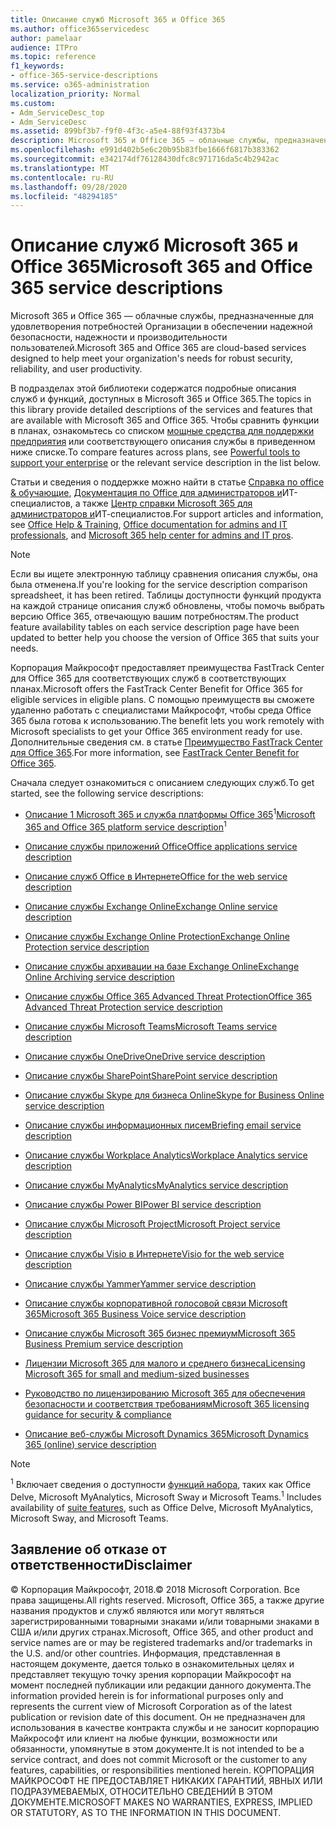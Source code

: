```yaml
---
title: Описание служб Microsoft 365 и Office 365
ms.author: office365servicedesc
author: pamelaar
audience: ITPro
ms.topic: reference
f1_keywords:
- office-365-service-descriptions
ms.service: o365-administration
localization_priority: Normal
ms.custom:
- Adm_ServiceDesc_top
- Adm_ServiceDesc
ms.assetid: 899bf3b7-f9f0-4f3c-a5e4-88f93f4373b4
description: Microsoft 365 и Office 365 — облачные службы, предназначенные для удовлетворения потребностей Организации в обеспечении надежной безопасности, надежности и производительности пользователей.
ms.openlocfilehash: e991d402b5e6c20b95b83fbe1666f6817b383362
ms.sourcegitcommit: e342174df76128430dfc8c971716da5c4b2942ac
ms.translationtype: MT
ms.contentlocale: ru-RU
ms.lasthandoff: 09/28/2020
ms.locfileid: "48294185"
---
```

# <a name="microsoft-365-and-office-365-service-descriptions"></a><span data-ttu-id="d2b51-103">Описание служб Microsoft 365 и Office 365</span><span class="sxs-lookup"><span data-stu-id="d2b51-103">Microsoft 365 and Office 365 service descriptions</span></span> 

<span data-ttu-id="d2b51-104">Microsoft 365 и Office 365 — облачные службы, предназначенные для удовлетворения потребностей Организации в обеспечении надежной безопасности, надежности и производительности пользователей.</span><span class="sxs-lookup"><span data-stu-id="d2b51-104">Microsoft 365 and Office 365 are cloud-based services designed to help meet your organization's needs for robust security, reliability, and user productivity.</span></span> 
  
<span data-ttu-id="d2b51-105">В подразделах этой библиотеки содержатся подробные описания служб и функций, доступных в Microsoft 365 и Office 365.</span><span class="sxs-lookup"><span data-stu-id="d2b51-105">The topics in this library provide detailed descriptions of the services and features that are available with Microsoft 365 and Office 365.</span></span> <span data-ttu-id="d2b51-106">Чтобы сравнить функции в планах, ознакомьтесь со списком [мощные средства для поддержки предприятия](https://go.microsoft.com/fwlink/?LinkID=799177&amp;clcid=0x409) или соответствующего описания службы в приведенном ниже списке.</span><span class="sxs-lookup"><span data-stu-id="d2b51-106">To compare features across plans, see [Powerful tools to support your enterprise](https://go.microsoft.com/fwlink/?LinkID=799177&amp;clcid=0x409) or the relevant service description in the list below.</span></span> 
  
<span data-ttu-id="d2b51-107">Статьи и сведения о поддержке можно найти в статье [Справка по office & обучающие](https://support.office.com/), [Документация по Office для администраторов и](https://docs.microsoft.com/office/)ИТ-специалистов, а также [Центр справки Microsoft 365 для администраторов и](https://docs.microsoft.com/microsoft-365/)ИТ-специалистов.</span><span class="sxs-lookup"><span data-stu-id="d2b51-107">For support articles and information, see [Office Help & Training](https://support.office.com/), [Office documentation for admins and IT professionals](https://docs.microsoft.com/office/), and [Microsoft 365 help center for admins and IT pros](https://docs.microsoft.com/microsoft-365/).</span></span>
  
> [!NOTE]
> <span data-ttu-id="d2b51-108">Если вы ищете электронную таблицу сравнения описания службы, она была отменена.</span><span class="sxs-lookup"><span data-stu-id="d2b51-108">If you're looking for the service description comparison spreadsheet, it has been retired.</span></span> <span data-ttu-id="d2b51-109">Таблицы доступности функций продукта на каждой странице описания служб обновлены, чтобы помочь выбрать версию Office 365, отвечающую вашим потребностям.</span><span class="sxs-lookup"><span data-stu-id="d2b51-109">The product feature availability tables on each service description page have been updated to better help you choose the version of Office 365 that suits your needs.</span></span> 
  
<span data-ttu-id="d2b51-110">Корпорация Майкрософт предоставляет преимущества FastTrack Center для Office 365 для соответствующих служб в соответствующих планах.</span><span class="sxs-lookup"><span data-stu-id="d2b51-110">Microsoft offers the FastTrack Center Benefit for Office 365 for eligible services in eligible plans.</span></span> <span data-ttu-id="d2b51-111">С помощью преимуществ вы сможете удаленно работать с специалистами Майкрософт, чтобы среда Office 365 была готова к использованию.</span><span class="sxs-lookup"><span data-stu-id="d2b51-111">The benefit lets you work remotely with Microsoft specialists to get your Office 365 environment ready for use.</span></span> <span data-ttu-id="d2b51-112">Дополнительные сведения см. в статье [Преимущество FastTrack Center для Office 365](https://docs.microsoft.com/fasttrack/O365-fasttrack-benefit-for-office-365).</span><span class="sxs-lookup"><span data-stu-id="d2b51-112">For more information, see [FastTrack Center Benefit for Office 365](https://docs.microsoft.com/fasttrack/O365-fasttrack-benefit-for-office-365).</span></span>
  
<span data-ttu-id="d2b51-113">Сначала следует ознакомиться с описанием следующих служб.</span><span class="sxs-lookup"><span data-stu-id="d2b51-113">To get started, see the following service descriptions:</span></span>
  
- <span data-ttu-id="d2b51-114">[Описание 1 Microsoft 365 и служба платформы Office 365](office-365-platform-service-description/office-365-platform-service-description.md)<sup>1</sup></span><span class="sxs-lookup"><span data-stu-id="d2b51-114">[Microsoft 365 and Office 365 platform service description](office-365-platform-service-description/office-365-platform-service-description.md)<sup>1</sup></span></span>

- [<span data-ttu-id="d2b51-115">Описание службы приложений Office</span><span class="sxs-lookup"><span data-stu-id="d2b51-115">Office applications service description</span></span>](office-applications-service-description/office-applications-service-description.md)

- [<span data-ttu-id="d2b51-116">Описание служб Office в Интернете</span><span class="sxs-lookup"><span data-stu-id="d2b51-116">Office for the web service description</span></span>](office-online-service-description/office-online-service-description.md)

- [<span data-ttu-id="d2b51-117">Описание службы Exchange Online</span><span class="sxs-lookup"><span data-stu-id="d2b51-117">Exchange Online service description</span></span>](exchange-online-service-description/exchange-online-service-description.md)

- [<span data-ttu-id="d2b51-118">Описание службы Exchange Online Protection</span><span class="sxs-lookup"><span data-stu-id="d2b51-118">Exchange Online Protection service description</span></span>](exchange-online-protection-service-description/exchange-online-protection-service-description.md)

- [<span data-ttu-id="d2b51-119">Описание службы архивации на базе Exchange Online</span><span class="sxs-lookup"><span data-stu-id="d2b51-119">Exchange Online Archiving service description</span></span>](exchange-online-archiving-service-description/exchange-online-archiving-service-description.md)

- [<span data-ttu-id="d2b51-120">Описание службы Office 365 Advanced Threat Protection</span><span class="sxs-lookup"><span data-stu-id="d2b51-120">Office 365 Advanced Threat Protection service description</span></span>](office-365-advanced-threat-protection-service-description.md)

- [<span data-ttu-id="d2b51-121">Описание службы Microsoft Teams</span><span class="sxs-lookup"><span data-stu-id="d2b51-121">Microsoft Teams service description</span></span>](teams-service-description.md)

- [<span data-ttu-id="d2b51-122">Описание службы OneDrive</span><span class="sxs-lookup"><span data-stu-id="d2b51-122">OneDrive service description</span></span>](onedrive-for-business-service-description.md)

- [<span data-ttu-id="d2b51-123">Описание службы SharePoint</span><span class="sxs-lookup"><span data-stu-id="d2b51-123">SharePoint service description</span></span>](sharepoint-online-service-description/sharepoint-online-service-description.md)

- [<span data-ttu-id="d2b51-124">Описание службы Skype для бизнеса Online</span><span class="sxs-lookup"><span data-stu-id="d2b51-124">Skype for Business Online service description</span></span>](skype-for-business-online-service-description/skype-for-business-online-service-description.md)

- [<span data-ttu-id="d2b51-125">Описание службы информационных писем</span><span class="sxs-lookup"><span data-stu-id="d2b51-125">Briefing email service description</span></span>](briefing-service-description.md)

- [<span data-ttu-id="d2b51-126">Описание службы Workplace Analytics</span><span class="sxs-lookup"><span data-stu-id="d2b51-126">Workplace Analytics service description</span></span>](workplace-analytics-service-description.md)

- [<span data-ttu-id="d2b51-127">Описание службы MyAnalytics</span><span class="sxs-lookup"><span data-stu-id="d2b51-127">MyAnalytics service description</span></span>](mya-service-description.md)

- [<span data-ttu-id="d2b51-128">Описание службы Power BI</span><span class="sxs-lookup"><span data-stu-id="d2b51-128">Power BI service description</span></span>](power-bi-service-description.md)

- [<span data-ttu-id="d2b51-129">Описание службы Microsoft Project</span><span class="sxs-lookup"><span data-stu-id="d2b51-129">Microsoft Project service description</span></span>](project-online-service-description/project-online-service-description.md)

- [<span data-ttu-id="d2b51-130">Описание службы Visio в Интернете</span><span class="sxs-lookup"><span data-stu-id="d2b51-130">Visio for the web service description</span></span>](visio-online-service-description/visio-online-service-description.md)

- [<span data-ttu-id="d2b51-131">Описание службы Yammer</span><span class="sxs-lookup"><span data-stu-id="d2b51-131">Yammer service description</span></span>](yammer-service-description/yammer-service-description.md)

- [<span data-ttu-id="d2b51-132">Описание службы корпоративной голосовой связи Microsoft 365</span><span class="sxs-lookup"><span data-stu-id="d2b51-132">Microsoft 365 Business Voice service description</span></span>](microsoft-365-business-voice-service-description.md)

- [<span data-ttu-id="d2b51-133">Описание службы Microsoft 365 бизнес премиум</span><span class="sxs-lookup"><span data-stu-id="d2b51-133">Microsoft 365 Business Premium service description</span></span>](microsoft-365-service-descriptions/microsoft-365-business-service-description.md)

- [<span data-ttu-id="d2b51-134">Лицензии Microsoft 365 для малого и среднего бизнеса</span><span class="sxs-lookup"><span data-stu-id="d2b51-134">Licensing Microsoft 365 for small and medium-sized businesses</span></span>](microsoft-365-service-descriptions/licensing-microsoft-365-in-smb.md)

- [<span data-ttu-id="d2b51-135">Руководство по лицензированию Microsoft 365 для обеспечения безопасности и соответствия требованиям</span><span class="sxs-lookup"><span data-stu-id="d2b51-135">Microsoft 365 licensing guidance for security & compliance</span></span>](microsoft-365-service-descriptions/microsoft-365-tenantlevel-services-licensing-guidance/microsoft-365-security-compliance-licensing-guidance.md)

- [<span data-ttu-id="d2b51-136">Описание веб-службы Microsoft Dynamics 365</span><span class="sxs-lookup"><span data-stu-id="d2b51-136">Microsoft Dynamics 365 (online) service description</span></span>](microsoft-dynamics-365-online-service-description.md)

> [!NOTE]
> <span data-ttu-id="d2b51-137"><sup>1</sup> Включает сведения о доступности [функций набора](https://docs.microsoft.com/office365/servicedescriptions/office-365-platform-service-description/office-365-suite-features), таких как Office Delve, Microsoft MyAnalytics, Microsoft Sway и Microsoft Teams.</span><span class="sxs-lookup"><span data-stu-id="d2b51-137"><sup>1</sup> Includes availability of [suite features](https://docs.microsoft.com/office365/servicedescriptions/office-365-platform-service-description/office-365-suite-features), such as Office Delve, Microsoft MyAnalytics, Microsoft Sway, and Microsoft Teams.</span></span>
  
## <a name="disclaimer"></a><span data-ttu-id="d2b51-138">Заявление об отказе от ответственности</span><span class="sxs-lookup"><span data-stu-id="d2b51-138">Disclaimer</span></span>

<span data-ttu-id="d2b51-139">&copy; Корпорация Майкрософт, 2018.</span><span class="sxs-lookup"><span data-stu-id="d2b51-139">&copy; 2018 Microsoft Corporation.</span></span> <span data-ttu-id="d2b51-140">Все права защищены.</span><span class="sxs-lookup"><span data-stu-id="d2b51-140">All rights reserved.</span></span> <span data-ttu-id="d2b51-141">Microsoft, Office 365, а также другие названия продуктов и служб являются или могут являться зарегистрированными товарными знаками и/или товарными знаками в США и/или других странах.</span><span class="sxs-lookup"><span data-stu-id="d2b51-141">Microsoft, Office 365, and other product and service names are or may be registered trademarks and/or trademarks in the U.S. and/or other countries.</span></span> <span data-ttu-id="d2b51-142">Информация, представленная в настоящем документе, дается только в ознакомительных целях и представляет текущую точку зрения корпорации Майкрософт на момент последней публикации или редакции данного документа.</span><span class="sxs-lookup"><span data-stu-id="d2b51-142">The information provided herein is for informational purposes only and represents the current view of Microsoft Corporation as of the latest publication or revision date of this document.</span></span> <span data-ttu-id="d2b51-143">Он не предназначен для использования в качестве контракта службы и не заносит корпорацию Майкрософт или клиент на любые функции, возможности или обязанности, упомянутые в этом документе.</span><span class="sxs-lookup"><span data-stu-id="d2b51-143">It is not intended to be a service contract, and does not commit Microsoft or the customer to any features, capabilities, or responsibilities mentioned herein.</span></span> <span data-ttu-id="d2b51-144">КОРПОРАЦИЯ МАЙКРОСОФТ НЕ ПРЕДОСТАВЛЯЕТ НИКАКИХ ГАРАНТИЙ, ЯВНЫХ ИЛИ ПОДРАЗУМЕВАЕМЫХ, ОТНОСИТЕЛЬНО СВЕДЕНИЙ В ЭТОМ ДОКУМЕНТЕ.</span><span class="sxs-lookup"><span data-stu-id="d2b51-144">MICROSOFT MAKES NO WARRANTIES, EXPRESS, IMPLIED OR STATUTORY, AS TO THE INFORMATION IN THIS DOCUMENT.</span></span>
 